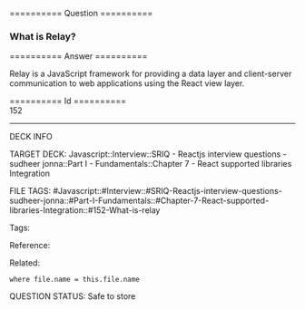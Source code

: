 ========== Question ==========  

### What is Relay?  

========== Answer ==========  

Relay is a JavaScript framework for providing a data layer and client-server communication to web applications using the React view layer.

========== Id ==========  
152

---

DECK INFO

TARGET DECK: Javascript::Interview::SRIQ - Reactjs interview questions - sudheer jonna::Part I - Fundamentals::Chapter 7 - React supported libraries Integration

FILE TAGS: #Javascript::#Interview::#SRIQ-Reactjs-interview-questions-sudheer-jonna::#Part-I-Fundamentals::#Chapter-7-React-supported-libraries-Integration::#152-What-is-relay

Tags:

Reference:

Related:

```dataview
where file.name = this.file.name
```
QUESTION STATUS: Safe to store
